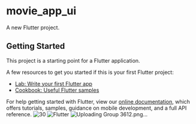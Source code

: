 # movie_app_ui

A new Flutter project.

## Getting Started

This project is a starting point for a Flutter application.

A few resources to get you started if this is your first Flutter project:

- [Lab: Write your first Flutter app](https://flutter.dev/docs/get-started/codelab)
- [Cookbook: Useful Flutter samples](https://flutter.dev/docs/cookbook)

For help getting started with Flutter, view our
[online documentation](https://flutter.dev/docs), which offers tutorials,
samples, guidance on mobile development, and a full API reference.
![30](https://user-images.githubusercontent.com/55793940/204914998-aa1ca04a-45f4-4b80-9bfa-1529715efb52.png)
![Flutter](https://user-images.githubusercontent.com/55793940/204915029-fd3524d9-3648-4e58-91b5-202a582da44f.png)
![Uploading Group 3612.png…]()
